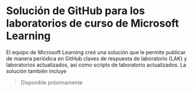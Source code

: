 # Solución de GitHub para los laboratorios de curso de Microsoft Learning

El equipo de Microsoft Learning creó una solución que le permite publicar de manera periódica en GitHub claves de respuesta de laboratorio (LAK) y laboratorios actualizados, así como scripts de laboratorio actualizados. La solución también incluye 

> Disponible próximamente

